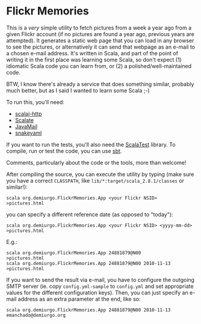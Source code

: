Flickr Memories
===============

This is a *very* simple utility to fetch pictures from a week a year
ago from a given Flickr account (if no pictures are found a year ago,
previous years are attempted). It generates a static web page that you
can load in any browser to see the pictures, or alternatively it can
send that webpage as an e-mail to a chosen e-mail address. It's
written in Scala, and part of the point of writing it in the first
place was learning some Scala, so don't expect (1) idiomatic Scala
code you can learn from, or (2) a polished/well-maintained code.

BTW, I know there's already a service that does something similar,
probably much better, but as I said I wanted to learn some Scala ;-)

To run this, you'll need:

* [scalaj-http](https://github.com/scalaj/scalaj-http)
* [Scalate](http://scalate.fusesource.org/)
* [JavaMail](http://www.gnu.org/software/classpathx/javamail/javamail.html)
* [snakeyaml](http://code.google.com/p/snakeyaml/)

If you want to run the tests, you'll also need the
[ScalaTest](http://www.scalatest.org/) library. To compile, run or
test the code, you can use
[sbt](http://code.google.com/p/simple-build-tool/).

Comments, particularly about the code or the tools, more than welcome!

After compiling the source, you can execute the utility by typing
(make sure you have a correct `CLASSPATH`, like
`lib/*:target/scala_2.8.1/classes` or similar!):

    scala org.demiurgo.FlickrMemories.App <your Flickr NSID> >pictures.html

you can specify a different reference date (as opposed to "today"):

    scala org.demiurgo.FlickrMemories.App <your Flickr NSID> <yyyy-mm-dd> >pictures.html

E.g.:

    scala org.demiurgo.FlickrMemories.App 24881879@N00            >pictures.html
    scala org.demiurgo.FlickrMemories.App 24881879@N00 2010-11-13 >pictures.html

If you want to send the result via e-mail, you have to configure the
outgoing SMTP server (ie. copy `config.yml-sample` to `config.yml` and
set appropriate values for the different configuration keys). Then,
you can just specify an e-mail address as an extra parameter at the
end, like so:

    scala org.demiurgo.FlickrMemories.App 24881879@N00 2010-11-13 emanchado@demiurgo.org
